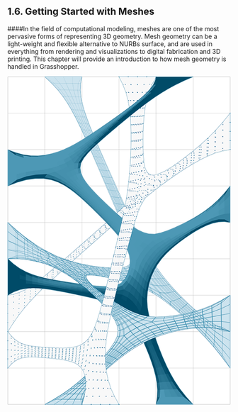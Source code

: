 ## 1.6. Getting Started with Meshes

####In the field of computational modeling, meshes are one of the most pervasive forms of representing 3D geometry. Mesh geometry can be a light-weight and flexible alternative to NURBs surface, and are used in everything from rendering and visualizations to digital fabrication and 3D printing. This chapter will provide an introduction to how mesh geometry is handled in Grasshopper.

![IMAGE](images/cover.png)
